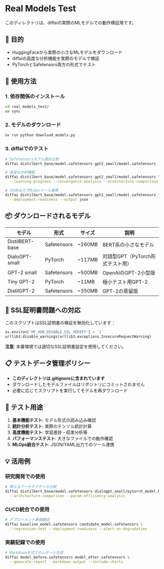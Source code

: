 # Real Models Test

このディレクトリは、diffaiの実際のMLモデルでの動作検証用です。

## 🎯 目的

- HuggingFaceから実際の小さなMLモデルをダウンロード
- diffaiの高度な分析機能を実際のモデルで検証
- PyTorchとSafetensors両方の形式でテスト

## 🚀 使用方法

### 1. 依存関係のインストール

```bash
cd real_models_test/
uv sync
```

### 2. モデルのダウンロード

```bash
uv run python download_models.py
```

### 3. diffaiでのテスト

```bash
# Safetensorsモデル間の比較
diffai distilbert_base/model.safetensors gpt2_small/model.safetensors --stats

# 高度な分析機能
diffai distilbert_base/model.safetensors gpt2_small/model.safetensors \
  --learning-progress --convergence-analysis --architecture-comparison

# JSON出力でMLOpsツール連携
diffai distilbert_base/model.safetensors gpt2_small/model.safetensors \
  --deployment-readiness --output json
```

## 📦 ダウンロードされるモデル

| モデル | 形式 | サイズ | 説明 |
|--------|------|--------|------|
| DistilBERT-base | Safetensors | ~260MB | BERT系の小さなモデル |
| DialoGPT-small | PyTorch | ~117MB | 対話型GPT（PyTorch形式テスト用） |
| GPT-2 small | Safetensors | ~500MB | OpenAIのGPT-2小型版 |
| Tiny GPT-2 | PyTorch | ~11MB | 極小テスト用GPT-2 |
| DistilGPT-2 | Safetensors | ~350MB | GPT-2の蒸留版 |

## 🔧 SSL証明書問題への対応

このスクリプトはSSL証明書の検証を無効化しています：

```python
os.environ['HF_HUB_DISABLE_SSL_VERIFY'] = '1'
urllib3.disable_warnings(urllib3.exceptions.InsecureRequestWarning)
```

**注意**: 本番環境では適切なSSL証明書設定を使用してください。

## 📋 テストデータ管理ポリシー

- **このディレクトリは.gitignoreに含まれています**
- ダウンロードしたモデルファイルはリポジトリにコミットされません
- 必要に応じてスクリプトを実行してモデルを再ダウンロード

## 🎯 テスト用途

1. **基本機能テスト**: モデル形式の読み込み確認
2. **統計分析テスト**: 実際のテンソル統計計算
3. **高度機能テスト**: 学習進捗・収束分析等
4. **パフォーマンステスト**: 大きなファイルでの動作確認
5. **MLOps統合テスト**: JSON/YAML出力でのツール連携

## 💡 活用例

### 研究開発での使用
```bash
# 異なるアーキテクチャの比較
diffai distilbert_base/model.safetensors dialogpt_small/pytorch_model.bin \
  --architecture-comparison --param-efficiency-analysis
```

### CI/CD統合での使用
```bash
# デプロイメント準備確認
diffai baseline_model.safetensors candidate_model.safetensors \
  --regression-test --deployment-readiness --alert-on-degradation
```

### 実験記録での使用
```bash
# Markdown形式でのレポート生成
diffai model_before.safetensors model_after.safetensors \
  --generate-report --markdown-output --include-charts
```